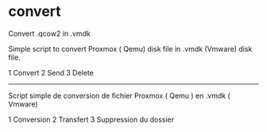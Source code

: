 # convert
Convert .qcow2 in .vmdk

Simple script to convert Proxmox ( Qemu) disk file in .vmdk (Vmware) disk file.

1 Convert
2 Send
3 Delete

----------------------------------------------------------------------------------------------------------

Script simple de conversion de fichier Proxmox ( Qemu ) en .vmdk ( Vmware)

1 Conversion
2 Transfert
3 Suppression du dossier
